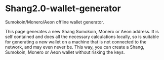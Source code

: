 # Shang2.0-wallet-generator
Sumokoin/Monero/Aeon offline wallet generator.

This page generates a new Shang Sumokoin, Monero or Aeon address. It is self contained and does all the necessary calculations locally, so is suitable for generating a new wallet on a machine that is not connected to the network, and may even never be. This way, you can create a Shang, Sumokoin, Monero or Aeon wallet without risking the keys. 
